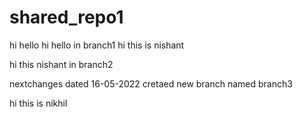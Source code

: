 # shared_repo1
hi hello
hi hello in branch1
hi this is nishant

hi this nishant in branch2

nextchanges dated 16-05-2022
cretaed new branch named branch3

hi this is nikhil

